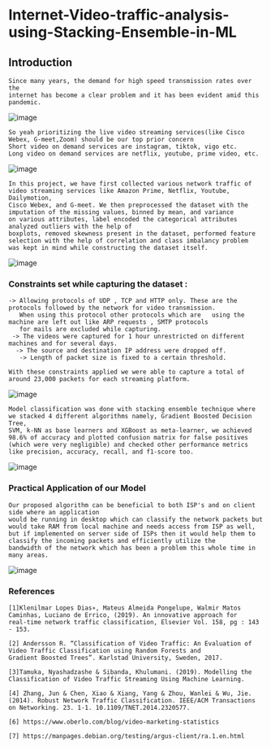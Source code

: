# Internet-Video-traffic-analysis-using-Stacking-Ensemble-in-ML

## Introduction
    Since many years, the demand for high speed transmission rates over the 
    internet has become a clear problem and it has been evident amid this pandemic.

   ![image](https://user-images.githubusercontent.com/57587354/108511246-a9655600-72e5-11eb-8c30-82d6ef01fe78.png)

    So yeah prioritizing the live video streaming services(like Cisco Webex, G-meet,Zoom) should be our top prior concern
    Short video on demand services are instagram, tiktok, vigo etc.
    Long video on demand services are netflix, youtube, prime video, etc.
   ![image](https://user-images.githubusercontent.com/57587354/108511284-b71adb80-72e5-11eb-9a17-ef894e300884.png)
    
    In this project, we have first collected various network traffic of video streaming services like Amazon Prime, Netflix, Youtube, Dailymotion, 
    Cisco Webex, and G-meet. We then preprocessed the dataset with the imputation of the missing values, binned by mean, and variance 
    on various attributes, label encoded the categorical attributes analyzed outliers with the help of 
    boxplots, removed skewness present in the dataset, performed feature selection with the help of correlation and class imbalancy problem
    was kept in mind while constructing the dataset itself.
    
   ![image](https://user-images.githubusercontent.com/57587354/109194658-a7a50200-77bf-11eb-9814-afbcb3e052e2.png)
 
   ### Constraints set while capturing the dataset :

    -> Allowing protocols of UDP , TCP and HTTP only. These are the protocols followed by the network for video transmission. 
       When using this protocol other protocols which are   using the machine are left out like ARP requests , SMTP protocols 
       for mails are excluded while capturing.
     -> The videos were captured for 1 hour unrestricted on different machines and for several days.
      -> The source and destination IP address were dropped off.
       -> Length of packet size is fixed to a certain threshold.

    With these constraints applied we were able to capture a total of around 23,000 packets for each streaming platform.
    
   ![image](https://user-images.githubusercontent.com/57587354/109196454-ba203b00-77c1-11eb-8376-177f73763c7a.png)
   

    Model classification was done with stacking ensemble technique where we stacked 4 different algorithms namely, Gradient Boosted Decision Tree, 
    SVM, k-NN as base learners and XGBoost as meta-learner, we achieved 98.6% of accuracy and plotted confusion matrix for false positives 
    (which were very negligible) and checked other performance metrics like precision, accuracy, recall, and f1-score too.
    
   ![image](https://user-images.githubusercontent.com/57587354/109196913-52b6bb00-77c2-11eb-9f47-901757b4d835.png)
   
   ### Practical Application of our Model
    Our proposed algorithm can be beneficial to both ISP's and on client side where an application 
    would be running in desktop which can classify the network packets but would take RAM from local machine and needs access from ISP as well, 
    but if implemented on server side of ISPs then it would help them to classify the incoming packets and efficiently utilize the 
    bandwidth of the network which has been a problem this whole time in many areas.
    
   ![image](https://user-images.githubusercontent.com/57587354/109198060-c73e2980-77c3-11eb-9aae-825a83bd0d6f.png)
   
   ### References
    [1]Klenilmar Lopes Dias∗, Mateus Almeida Pongelupe, Walmir Matos Caminhas, Luciano de Errico, (2019). An innovative approach for 
    real-time network traffic classification, Elsevier Vol. 158, pg : 143 - 153.

    [2] Andersson R. “Classification of Video Traffic: An Evaluation of Video Traffic Classification using Random Forests and 
    Gradient Boosted Trees”. Karlstad University, Sweden, 2017.

    [3]Tamuka, Nyashadzashe & Sibanda, Khulumani. (2019). Modelling the Classification of Video Traffic Streaming Using Machine Learning. 

    [4] Zhang, Jun & Chen, Xiao & Xiang, Yang & Zhou, Wanlei & Wu, Jie. (2014). Robust Network Traffic Classification. IEEE/ACM Transactions 
    on Networking. 23. 1-1. 10.1109/TNET.2014.2320577. 

    [6] https://www.oberlo.com/blog/video-marketing-statistics

    [7] https://manpages.debian.org/testing/argus-client/ra.1.en.html
    
 

